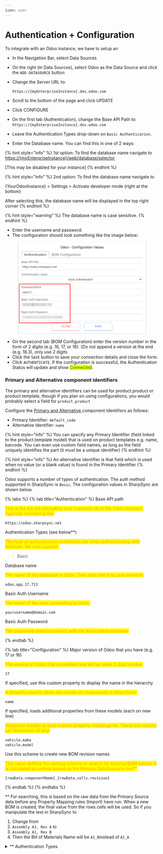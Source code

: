 ```yaml
---
icon: user
---
```


# Authentication + Configuration

To integrate with an Odoo instance, we have to setup an&#x20;

* In the Navigation Bar, select Data Sources
* On the right (in Data Sources), select Odoo as the Data Source and click the `ADD DATASOURCE`  button&#x20;
*   Change the Server URL to:

    ```
    https://{myEnterpriseInstance}.dev.odoo.com
    ```
* Scroll to the bottom of the page and click UPDATE
* Click CONFIGURE
* On the first tab (Authentication), change the Base API Path to: `https://{myEnterpriseInstance}.dev.odoo.com`
* Leave the Authentication Types drop-down on `Basic Authentication`.
* Enter the Database name. You can find this in one of 2 ways:&#x20;

{% hint style="info" %}
1st option: To find the database name navigate to [https://{myEnterpriseInstance}/web/database/selector](https://your-odoo-instance/web/database/selector)

\[This may be disabled for your instance]
{% endhint %}

{% hint style="info" %}
2nd option: To find the database name navigate to &#x20;

{YourOdooInstance} > Settings > Activate developer mode (right at the bottom)

After selecting this, the database name will be displayed in the top right corner
{% endhint %}

{% hint style="warning" %}
The database name is case sensitive.
{% endhint %}

* Enter the username and password.
* The configuration should look something like the image below:

<figure><img src="../../../.gitbook/assets/image (4).png" alt=""><figcaption></figcaption></figure>

* On the second tab (BOM Configuration) enter the version number in the form of 2 digits (e.g. 16, 17, or 18). \[Do not append a version at the end (e.g. 18.3), only use 2 digits
* Click the `SAVE` button to save your connection details and close the form.
* Click `AUTHENTICATE`. If the configuration is successful, the Authentication Status will update and show <mark style="color:green;">Connected</mark>.&#x20;

### Primary and Alternative component identifiers

The primary and alternative identifiers can be used for product.product  or product.template, though if you plan on using configurations, you would probably select a field for `product.product`

Configure the [Primary and Alternative ](../../../fundamentals/data-sources.md)component Identifiers as follows:

* Primary Identifier: `default_code`
* Alternative Identifier:  `name`

{% hint style="info" %}
You can specify any Primary Identifier (field linked to the product.template model) that is used on product templates e.g. name, barcode. You can even use custom field names, as long as the field uniquely identifies the part (it must be a unique identifier)
{% endhint %}

{% hint style="info" %}
An alternative identifier is that field which is used when no value (or a blank value) is found in the Primary Identifier
{% endhint %}



Odoo supports a number of types of authentication. The auth method supported in SharpSync is `Basic`. The configuration values in SharpSync are shown below.

{% tabs %}
{% tab title="Authentication" %}
Base API path

<mark style="color:orange;">This is the full link \[including your customer id] to the Odoo Instance. Typically something like:</mark>

```url
https://odoo.sharpsync.net
```

Authentication Types (see below\*\*)

<mark style="color:orange;">The type of authentication method to use when authenticating with NetSuite. We only support:</mark>

> Basic

Database name

<mark style="color:orange;">The name of the database in Odoo. Take note that it is case sensitive</mark>

```
odoo.app.17.713
```

Basic Auth Username

<mark style="color:orange;">The name of the user connecting to Odoo.</mark>&#x20;

```
yourusername@domain.com
```

Basic Auth Password

<mark style="color:orange;">The password used to connect with the associated username</mark>


{% endtab %}

{% tab title="Configuration" %}
Major version of Odoo that you have (e.g. 17 or 16)

<mark style="color:orange;">The version of Odoo that is installed and will be used. 2 digit number</mark>

```
17
```

If specified, use this custom property to display the name in the hierarchy

<mark style="color:orange;">A property used to show the names of components in SharpSync.</mark>

```
name
```

If specified, loads additional properties from these models (each on new line)

<mark style="color:orange;">Additional models to load custom property mappings for. These are custom per installation (if any)</mark>

```
vehicle.make
vehicle.model
```

Use this scheme to create new BOM revision names

<mark style="color:orange;">This value defines the naming scheme to search for existing BOM names. It is calculated at runtime based on the Primary DataSource's row\*\*</mark>

```
{rowData.componentName}_{rowData.cells.revision}
```
{% endtab %}
{% endtabs %}

\*\* For searching, this is based on the raw data from the Primary Source data before any Property Mapping rules (Import) have run. When a new BOM is created, the final value from the rows cells will be used. So if you manipulate the text in SharpSync to

1. Change from&#x20;
2. `Assembly A1, Rev A` to&#x20;
3. `Assembly A1, Rev B`
4. Then the Bill of Materials Name will be `A1_B`instead of `A1_A`

<details>

<summary>** Authentication Types</summary>

* OAuth 2.0 - not support - contact us for implementation&#x20;
* API Key - not currently supported
* Basic Auth (username / password) - supported

</details>
